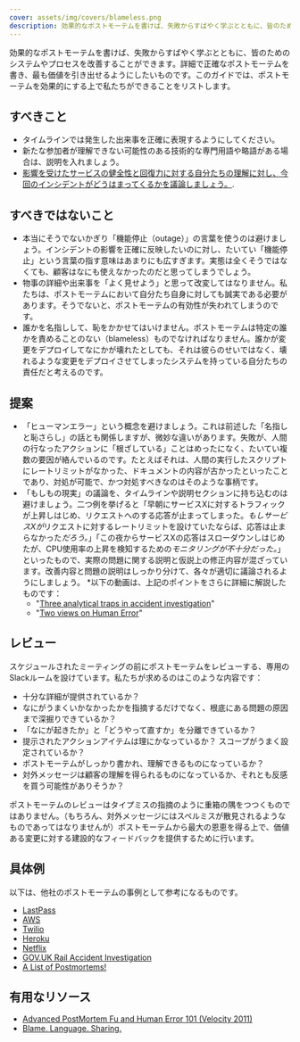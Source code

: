 ```yaml
---
cover: assets/img/covers/blameless.png
description: 効果的なポストモーテムを書けば、失敗からすばやく学ぶとともに、皆のためのシステムやプロセスを改善することができます。詳細で正確なポストモーテムを書き、最も価値を引き出せるようにしたいものです。このガイドでは、ポストモーテムを効果的にする上で私たちができることをリストします。
---
```

効果的なポストモーテムを書けば、失敗からすばやく学ぶとともに、皆のためのシステムやプロセスを改善することができます。詳細で正確なポストモーテムを書き、最も価値を引き出せるようにしたいものです。このガイドでは、ポストモーテムを効果的にする上で私たちができることをリストします。

## すべきこと

* タイムラインでは発生した出来事を正確に表現するようにしてください。
* 新たな参加者が理解できない可能性のある技術的な専門用語や略語がある場合は、説明を入れましょう。
* [影響を受けたサービスの健全性と回復力に対する自分たちの理解に対し、今回のインシデントがどうはまってくるかを議論しましょう。](https://www.pagerduty.com/blog/postmortem-understand-service-reliability/).

## すべきではないこと

* 本当にそうでないかぎり「機能停止（outage）」の言葉を使うのは避けましょう。インシデントの影響を正確に反映したいのに対し、たいてい「機能停止」という言葉の指す意味はあまりにも広すぎます。実態は全くそうではなくても、顧客はなにも使えなかったのだと思ってしまうでしょう。
* 物事の詳細や出来事を「よく見せよう」と思って改変してはなりません。私たちは、ポストモーテムにおいて自分たち自身に対しても誠実である必要があります。そうでないと、ポストモーテムの有効性が失われてしまうのです。
* 誰かを名指しして、恥をかかせてはいけません。ポストモーテムは特定の誰かを責めることのない（blameless）ものでなければなりません。誰かが変更をデプロイしてなにかが壊れたとしても、それは彼らのせいではなく、壊れるような変更をデプロイさせてしまったシステムを持っている自分たちの責任だと考えるのです。

## 提案

* 「ヒューマンエラー」という概念を避けましょう。これは前述した「名指しと恥さらし」の話とも関係しますが、微妙な違いがあります。失敗が、人間の行なったアクションに「根ざしている」ことはめったになく、たいてい複数の要因が絡んでいるのです。たとえばそれは、人間の実行したスクリプトにレートリミットがなかった、ドキュメントの内容が古かったといったことであり、対処が可能で、かつ対処すべきなのはそのような事柄です。
* 「もしもの現実」の議論を、タイムラインや説明セクションに持ち込むのは避けましょう。二つ例を挙げると「早朝にサービスXに対するトラフィックが上昇しはじめ、リクエストへのする応答が止まってしまった。*もしサービスXが*リクエストに対するレートリミットを設けていたならば、応答は止まらなかった*だろう。*」「この夜からサービスXの応答はスローダウンしはじめたが、CPU使用率の上昇を検知するための*モニタリングが不十分だった。*」といったもので、実際の問題に関する説明と仮説上の修正内容が混ざっています。改善内容と問題の説明はしっかり分けて、各々が適切に議論されるようにしましょう。
*以下の動画は、上記のポイントをさらに詳細に解説したものです：
  * "[Three analytical traps in accident investigation](https://www.youtube.com/watch?v=TqaFT-0cY7U)"
  * "[Two views on Human Error](https://www.youtube.com/watch?v=rHeukoWWtQ8)"

## レビュー

スケジュールされたミーティングの前にポストモーテムをレビューする、専用のSlackルームを設けています。私たちが求めるのはこのような内容です：

* 十分な詳細が提供されているか？
* なにがうまくいかなかったかを指摘するだけでなく、根底にある問題の原因まで深掘りできているか？
* 「なにが起きたか」と「どうやって直すか」を分離できているか？
* 提示されたアクションアイテムは理にかなっているか？ スコープがうまく設定されているか？
* ポストモーテムがしっかり書かれ、理解できるものになっているか？
* 対外メッセージは顧客の理解を得られるものになっているか、それとも反感を買う可能性がありそうか？

ポストモーテムのレビューはタイプミスの指摘のように重箱の隅をつつくものではありません。（もちろん、対外メッセージにはスペルミスが散見されるようなものであってはなりませんが）ポストモーテムから最大の恩恵を得る上で、価値ある変更に対する建設的なフィードバックを提供するために行います。

## 具体例
以下は、他社のポストモーテムの事例として参考になるものです。

* [LastPass](https://blog.lastpass.com/2015/06/lastpass-security-notice/)
* [AWS](https://aws.amazon.com/message/5467D2/)
* [Twilio](https://www.twilio.com/blog/2013/07/billing-incident-post-mortem-breakdown-analysis-and-root-cause.html)
* [Heroku](https://status.heroku.com/incidents/151)
* [Netflix](https://netflixtechblog.com/post-mortem-of-october-22-2012-aws-degradation-efcee3ab40d5)
* [GOV.UK Rail Accident Investigation](https://www.gov.uk/government/publications/kyle-beck-safety-digest/near-miss-at-kyle-beck-3-august-2016)
* [A List of Postmortems!](https://github.com/danluu/post-mortems)

## 有用なリソース

* [Advanced PostMortem Fu and Human Error 101 (Velocity 2011)](https://www.slideshare.net/jallspaw/advanced-postmortem-fu-and-human-error-101-velocity-2011)
* [Blame. Language. Sharing.](https://fractio.nl/2015/10/30/blame-language-sharing/)
